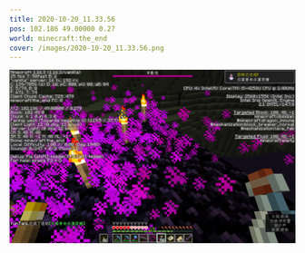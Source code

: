 ```yaml
---
title: 2020-10-20_11.33.56
pos: 102.186 49.00000 0.27
world: minecraft:the_end
cover: /images/2020-10-20_11.33.56.png
---
```


![](/images/2020-10-20_11.33.56.png)
